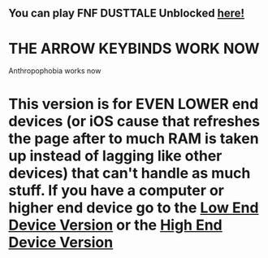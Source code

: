 ## You can play FNF DUSTTALE Unblocked [here!](https://superteamxp.github.io/FNF-DUSTTALE-Web-Potato-Device/)
# THE ARROW KEYBINDS WORK NOW
Anthropophobia works now
# This version is for EVEN LOWER end devices (or iOS cause that refreshes the page after to much RAM is taken up instead of lagging like other devices) that can't handle as much stuff. If you have a computer or higher end device go to the [Low End Device Version](https://github.com/SuperTeamXP/FNF-DUSTTALE-Web-Low-End-Device) or the [High End Device Version](https://github.com/SuperTeamXP/FNF-DUSTTALE-Web-High-End-Device)
